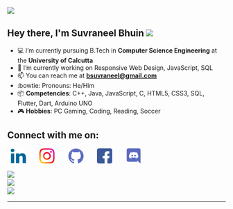 <p align="left"><img src="https://profile-counter.glitch.me/{Suvraneel}/count.svg"></p>

## Hey there, I'm Suvraneel Bhuin <img src="https://media.tenor.com/images/043986fe5f470eeb6d86515e6cda30fe/tenor.gif" width="40">
- :computer: I’m currently pursuing B.Tech in **Computer Science Engineering** at the **University of Calcutta**
- :crystal_ball: I’m currently working on Responsive Web Design, JavaScript, SQL
- :mailbox: You can reach me at **bsuvraneel@gmail.com**
- :bowtie: Pronouns: He/Him
- :package: **Competencies**: C++, Java, JavaScript, C, HTML5, CSS3, SQL, Flutter, Dart, Arduino UNO
- :video_game: **Hobbies**: PC Gaming, Coding, Reading, Soccer

## Connect with me on:

<p>
&nbsp;
<a href="https://www.linkedin.com/in/suvraneel-bhuin" target="_blank">
<img src="https://raw.githubusercontent.com/Suvraneel/Suvraneel/main/res/linkedin.png" height="35" width= auto></a>
&nbsp;&nbsp;&nbsp;&nbsp;&nbsp;&nbsp;
<a href="https://www.instagram.com/el_diablo_suvraneel" target="_blank">
<img src="https://github.com/Suvraneel/Suvraneel/blob/main/res/instagram%20(1).png" height="35" width= auto></a>
&nbsp;&nbsp;&nbsp;&nbsp;&nbsp;&nbsp;
<a href="https://github.com/Suvraneel" target="_blank">
<img src="https://raw.githubusercontent.com/Suvraneel/Suvraneel/main/res/github.png" height="35" width= auto></a>
&nbsp;&nbsp;&nbsp;&nbsp;&nbsp;&nbsp;
<a href="https://www.facebook.com/suvraneel.bhuin" target="_blank">
<img src="https://raw.githubusercontent.com/Suvraneel/Suvraneel/main/res/facebook.png" height="35" width= auto></a>
&nbsp;&nbsp;&nbsp;&nbsp;&nbsp;&nbsp;
<a href="https://discord.com/users/851345743935045652/" id="discord">
<img src="https://raw.githubusercontent.com/Suvraneel/Suvraneel/main/res/discord.png" height="35" width= auto></a>
</p>

<!-- Attribution: "Icon made by Freepik from www.flaticon.com"-->
<!--
- **Gmail**: &nbsp;&nbsp;&nbsp;&nbsp;&nbsp;&nbsp;&nbsp;&nbsp;&nbsp;&nbsp;&nbsp;&nbsp; bsuvraneel@gmail.com
- **LinkedIn**: &nbsp;&nbsp;&nbsp;&nbsp;&nbsp;&nbsp;&nbsp;&nbsp; https://www.linkedin.com/in/suvraneel-bhuin/
- **Facebook**: &nbsp;&nbsp;&nbsp;&nbsp;&nbsp;&nbsp; https://www.facebook.com/suvraneel.bhuin
- **Instagram**: &nbsp;&nbsp;&nbsp;&nbsp;&nbsp; https://www.instagram.com/el_diablo_suvraneel
- **Discord**: &nbsp;&nbsp;&nbsp;&nbsp;&nbsp;&nbsp;&nbsp;&nbsp;&nbsp; https://discord.com/users/851345743935045652/
- **WhatsApp**: &nbsp;&nbsp;&nbsp; [+91 7001967224](https://api.whatsapp.com/send?phone=917001967224&text=Hi!%20Suvraneel!!)
-->

  <p align="left">
  <img src ="https://github-readme-stats.vercel.app/api/top-langs/?username=suvraneel&layout=compact&hide_border=true&theme=vision-friendly-dark&langs_count=6&hide=jupyter%20notebook,tex,php" width = 400><br>
  <img src = "https://github-readme-stats.vercel.app/api?username=suvraneel&show_icons=true&theme=vision-friendly-dark&hide_border=true" width = 400><br>
  <img src = "https://github-readme-streak-stats.herokuapp.com?user=suvraneel&theme=vision-friendly-dark&hide_border=true" width = 400>
  </p>

***
